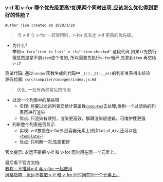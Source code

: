 ### v-if 和 v-for 哪个优先级更高?如果两个同时出现,应该怎么优化得到更好的性能？

` Author rise created on 2020/1/20 `

> 当 v-if 与 v-for 一起使用时，v-for 具有比 v-if 更高的优先级。

- 为什么?  
举例:`v-for="item in list" v-if="!item.checked"` 这段代码,如果`if`先执行很显然是拿不到`item`这个值的, 所以需要先执行`v-for`循环,先拿到`item`  再交给`v-if`

测试代码: 通过`render`函数生成的代码中 `_l(),_C(),_e()`的判断关系得出结论  
源码位置: `/src/compiler/codegen/index.js:64`

>  优化, 一般有两种常见的情况  

- 过滤一个列表中的某些项
    - 实现: 将要过滤的列表交给计算属性[`computed`](https://cn.vuejs.org/v2/api/#computed)去处理,得到一个过滤后的列表再进行渲染
    - 优点: 只渲染有效列，渲染更高效，解耦渲染层逻辑，可维护性更强
- 判断整个列表是否显示
    - 实现: v-if放置在v-for外层容器元素上(例如:`ul`,`ol`,`div`,还可以是[`<template>`](https://cn.vuejs.org/v2/guide/conditional.html#%E5%9C%A8-lt-template-gt-%E4%B8%AD%E9%85%8D%E5%90%88-v-if-%E6%9D%A1%E4%BB%B6%E6%B8%B2%E6%9F%93%E4%B8%80%E6%95%B4%E7%BB%84))
    - 优点: 只判断一次,性能更好

官文提示: 永远不要把 v-if 和 v-for 同时用在同一个元素上。


最后看下官方文档:  
[教程 - 不推荐v-if 与 v-for 一起使用](https://cn.vuejs.org/v2/guide/conditional.html#v-if-与-v-for-一起使用)  
[风格指南 - 永远不要把 v-if 和 v-for 同时用在同一个元素上。](https://cn.vuejs.org/v2/style-guide/#避免-v-if-和-v-for-用在一起-必要)


